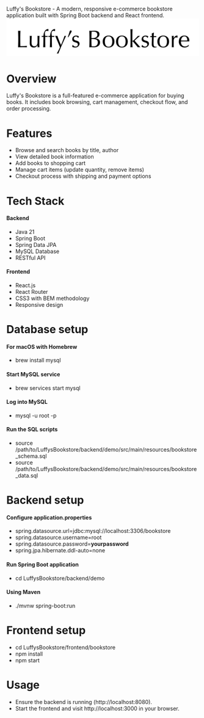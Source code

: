 Luffy's Bookstore - A modern, responsive e-commerce bookstore application built with Spring Boot backend and React frontend.
<img alt="Luffy's Bookstore Logo" src="/frontend/bookstore/src/assets/logo.png">

# Overview
Luffy's Bookstore is a full-featured e-commerce application for buying books. It includes book browsing, cart management, checkout flow, and order processing.

# Features

- Browse and search books by title, author
- View detailed book information
- Add books to shopping cart
- Manage cart items (update quantity, remove items)
- Checkout process with shipping and payment options

# Tech Stack
#### Backend
- Java 21
- Spring Boot
- Spring Data JPA
- MySQL Database
- RESTful API

#### Frontend
- React.js
- React Router
- CSS3 with BEM methodology
- Responsive design

# Database setup
#### For macOS with Homebrew

- brew install mysql

#### Start MySQL service

- brew services start mysql

#### Log into MySQL

- mysql -u root -p

#### Run the SQL scripts

- source /path/to/LuffysBookstore/backend/demo/src/main/resources/bookstore_schema.sql
- source /path/to/LuffysBookstore/backend/demo/src/main/resources/bookstore_data.sql

# Backend setup
#### Configure application.properties

- spring.datasource.url=jdbc:mysql://localhost:3306/bookstore
- spring.datasource.username=root
- spring.datasource.password=**yourpassword**
- spring.jpa.hibernate.ddl-auto=none

#### Run Spring Boot application

- cd LuffysBookstore/backend/demo
#### Using Maven
- ./mvnw spring-boot:run

# Frontend setup

- cd LuffysBookstore/frontend/bookstore
- npm install
- npm start

# Usage
- Ensure the backend is running (http://localhost:8080).
- Start the frontend and visit http://localhost:3000 in your browser.
